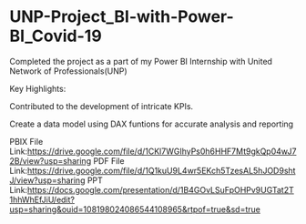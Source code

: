 # UNP-Project_BI-with-Power-BI_Covid-19

Completed the project as a part of my Power BI Internship with United Network of Professionals(UNP)

Key Highlights:

Contributed to the development of intricate KPIs.

Create a data model using DAX funtions for accurate analysis and reporting

PBIX File Link:https://drive.google.com/file/d/1CKl7WGIhyPs0h6HHF7Mt9gkQp04wJ72B/view?usp=sharing
PDF File Link:https://drive.google.com/file/d/1Q1kuU9L4wr5EKch5TzesAL5hJOD9shtJ/view?usp=sharing
PPT Link:https://docs.google.com/presentation/d/1B4GOvLSuFpOHPv9UGTat2T1hhWhEfJiU/edit?usp=sharing&ouid=108198024086544108965&rtpof=true&sd=true
